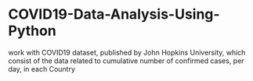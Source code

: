# COVID19-Data-Analysis-Using-Python
work with COVID19 dataset, published by John Hopkins University, which consist of the data related to cumulative number of confirmed cases, per day, in each Country
